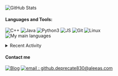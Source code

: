 ![GitHub Stats](https://github-readme-stats.vercel.app/api?username=DeltaSystemAdmin&hide_border=true&count_private=true&show_icons=true&theme=dark)

#### Languages and Tools:
![C++](https://img.shields.io/badge/-C++-000000?style=for-the-badge&logo=C%2B%2B&logoColor=blue)
![Java](https://img.shields.io/badge/-Java-000000?style=for-the-badge&logo=Java&logoColor=red)
![Python3](https://img.shields.io/badge/-Py3-000000?style=for-the-badge&logo=Python&logoColor=cyan)
![JS](https://img.shields.io/badge/-JS-000000?style=for-the-badge&logo=JavaScript&logoColor=yellow)
![Git](https://img.shields.io/badge/-Git-000000?style=for-the-badge&logo=Git&logoColor=red)
![Linux](https://img.shields.io/badge/-Linux-000000?style=for-the-badge&logo=Linux&logoColor=white)<br/>
![My main languages](https://github-readme-stats.vercel.app/api/top-langs/?username=DeltaSystemAdmin&hide_border=true&hide=stars&theme=dark&show_icons=true&layout=compact)

<details>
  <summary>Recent Activity</summary>



</details>

#### Contact me
[![Blog](https://img.shields.io/badge/-Website-000000?style=for-the-badge&logo=rss&logoColor=red)][website]
[![email : github.deprecate830@aleeas.com](https://img.shields.io/badge/-Me%40me%2Ecom-000000?style=for-the-badge&logo=protonmail&logoColor=blueviolet)](mailto:github.deprecate830@aleeas.com)

[website]: https://www.symplex.repl.co/
